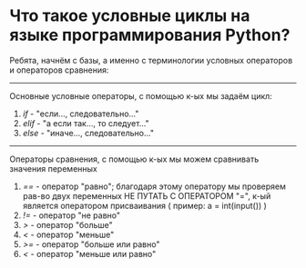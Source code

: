 # Что такое условные циклы на языке программирования Python?

Ребята, начнём с базы, а именно с терминологии условных операторов и операторов сравнения:
***
Основные условные операторы, с помощью к-ых мы задаём цикл:
1. _if_ - "если..., следовательно..."
2. _elif_ - "а если так..., то следует..."
3. _else_ - "иначе..., следовательно..."
***
Операторы сравнения, с помощью к-ых мы можем сравнивать значения переменных
1. _==_ - оператор "равно"; благодаря этому оператору мы проверяем рав-во двух переменных
НЕ ПУТАТЬ С ОПЕРАТОРОМ "=", к-ый является оператором присваивания ( пример: a = int(input()) )
2. _!=_ - оператор "не равно"
3. _>_ - оператор "больше"
4. _<_ - оператор "меньше"
5. _>=_ - оператор "больше или равно"
6. _<_ - оператор "меньше или равно"

